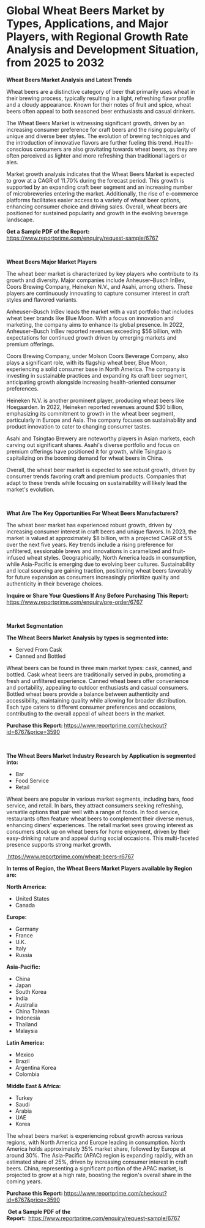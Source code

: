 <p><h1>Global Wheat Beers Market by Types, Applications, and Major Players, with Regional Growth Rate Analysis and Development Situation, from 2025 to 2032</h1></p><p><strong>Wheat Beers Market Analysis and Latest Trends</strong></p>
<p><p>Wheat beers are a distinctive category of beer that primarily uses wheat in their brewing process, typically resulting in a light, refreshing flavor profile and a cloudy appearance. Known for their notes of fruit and spice, wheat beers often appeal to both seasoned beer enthusiasts and casual drinkers.</p><p>The Wheat Beers Market is witnessing significant growth, driven by an increasing consumer preference for craft beers and the rising popularity of unique and diverse beer styles. The evolution of brewing techniques and the introduction of innovative flavors are further fueling this trend. Health-conscious consumers are also gravitating towards wheat beers, as they are often perceived as lighter and more refreshing than traditional lagers or ales.</p><p>Market growth analysis indicates that the Wheat Beers Market is expected to grow at a CAGR of 11.70% during the forecast period. This growth is supported by an expanding craft beer segment and an increasing number of microbreweries entering the market. Additionally, the rise of e-commerce platforms facilitates easier access to a variety of wheat beer options, enhancing consumer choice and driving sales. Overall, wheat beers are positioned for sustained popularity and growth in the evolving beverage landscape.</p></p>
<p><strong>Get a Sample PDF of the Report:&nbsp;</strong> <a href="https://www.reportprime.com/enquiry/request-sample/6767?utm_campaign=4464&utm_medium=2&utm_source=Github&utm_content=ia&utm_term=16052025&utm_id=wheat-beers">https://www.reportprime.com/enquiry/request-sample/6767</a></p>
<p>&nbsp;</p>
<p><strong>Wheat Beers Major Market Players</strong></p>
<p><p>The wheat beer market is characterized by key players who contribute to its growth and diversity. Major companies include Anheuser–Busch InBev, Coors Brewing Company, Heineken N.V., and Asahi, among others. These players are continuously innovating to capture consumer interest in craft styles and flavored variants.</p><p>Anheuser–Busch InBev leads the market with a vast portfolio that includes wheat beer brands like Blue Moon. With a focus on innovation and marketing, the company aims to enhance its global presence. In 2022, Anheuser–Busch InBev reported revenues exceeding $56 billion, with expectations for continued growth driven by emerging markets and premium offerings.</p><p>Coors Brewing Company, under Molson Coors Beverage Company, also plays a significant role, with its flagship wheat beer, Blue Moon, experiencing a solid consumer base in North America. The company is investing in sustainable practices and expanding its craft beer segment, anticipating growth alongside increasing health-oriented consumer preferences.</p><p>Heineken N.V. is another prominent player, producing wheat beers like Hoegaarden. In 2022, Heineken reported revenues around $30 billion, emphasizing its commitment to growth in the wheat beer segment, particularly in Europe and Asia. The company focuses on sustainability and product innovation to cater to changing consumer tastes.</p><p>Asahi and Tsingtao Brewery are noteworthy players in Asian markets, each carving out significant shares. Asahi's diverse portfolio and focus on premium offerings have positioned it for growth, while Tsingtao is capitalizing on the booming demand for wheat beers in China.</p><p>Overall, the wheat beer market is expected to see robust growth, driven by consumer trends favoring craft and premium products. Companies that adapt to these trends while focusing on sustainability will likely lead the market's evolution.</p></p>
<p>&nbsp;</p>
<p><strong>What Are The Key Opportunities For Wheat Beers Manufacturers?</strong></p>
<p><p>The wheat beer market has experienced robust growth, driven by increasing consumer interest in craft beers and unique flavors. In 2023, the market is valued at approximately $8 billion, with a projected CAGR of 5% over the next five years. Key trends include a rising preference for unfiltered, sessionable brews and innovations in caramelized and fruit-infused wheat styles. Geographically, North America leads in consumption, while Asia-Pacific is emerging due to evolving beer cultures. Sustainability and local sourcing are gaining traction, positioning wheat beers favorably for future expansion as consumers increasingly prioritize quality and authenticity in their beverage choices.</p></p>
<p><strong>Inquire or Share Your Questions If Any Before Purchasing This Report:</strong> <a href="https://www.reportprime.com/enquiry/pre-order/6767?utm_campaign=4464&utm_medium=2&utm_source=Github&utm_content=ia&utm_term=16052025&utm_id=wheat-beers">https://www.reportprime.com/enquiry/pre-order/6767</a></p>
<p>&nbsp;</p>
<p><strong>Market Segmentation</strong></p>
<p><strong>The Wheat Beers Market Analysis by types is segmented into:</strong></p>
<p><ul><li>Served From Cask</li><li>Canned and Bottled</li></ul></p>
<p><p>Wheat beers can be found in three main market types: cask, canned, and bottled. Cask wheat beers are traditionally served in pubs, promoting a fresh and unfiltered experience. Canned wheat beers offer convenience and portability, appealing to outdoor enthusiasts and casual consumers. Bottled wheat beers provide a balance between authenticity and accessibility, maintaining quality while allowing for broader distribution. Each type caters to different consumer preferences and occasions, contributing to the overall appeal of wheat beers in the market.</p></p>
<p><strong>Purchase this Report:&nbsp;</strong><a href="https://www.reportprime.com/checkout?id=6767&price=3590&utm_campaign=4464&utm_medium=2&utm_source=Github&utm_content=ia&utm_term=16052025&utm_id=wheat-beers">https://www.reportprime.com/checkout?id=6767&price=3590</a></p>
<p>&nbsp;</p>
<p><strong>The Wheat Beers Market Industry Research by Application is segmented into:</strong></p>
<p><ul><li>Bar</li><li>Food Service</li><li>Retail</li></ul></p>
<p><p>Wheat beers are popular in various market segments, including bars, food service, and retail. In bars, they attract consumers seeking refreshing, versatile options that pair well with a range of foods. In food service, restaurants often feature wheat beers to complement their diverse menus, enhancing diners' experiences. The retail market sees growing interest as consumers stock up on wheat beers for home enjoyment, driven by their easy-drinking nature and appeal during social occasions. This multi-faceted presence supports strong market growth.</p></p>
<p><a href="https://www.reportprime.com/wheat-beers-r6767?utm_campaign=4464&utm_medium=2&utm_source=Github&utm_content=ia&utm_term=16052025&utm_id=wheat-beers">&nbsp;https://www.reportprime.com/wheat-beers-r6767</a></p>
<p><strong>In terms of Region, the Wheat Beers Market Players available by Region are:</strong></p>
<p>
    <p> <strong> North America: </strong>
        <ul>
            <li>United States</li>
            <li>Canada</li>
        </ul>
        </p> 
    <p> <strong> Europe: </strong>
        <ul>
            <li>Germany</li>
            <li>France</li>
            <li>U.K.</li>
            <li>Italy</li>
            <li>Russia</li>
        </ul>
        </p> 
    <p> <strong> Asia-Pacific: </strong>
        <ul>
            <li>China</li>
            <li>Japan</li>
            <li>South Korea</li>
            <li>India</li>
            <li>Australia</li>
            <li>China Taiwan</li>
            <li>Indonesia</li>
            <li>Thailand</li>
            <li>Malaysia</li>
        </ul>
        </p> 
    <p> <strong> Latin America: </strong>
        <ul>
            <li>Mexico</li>
            <li>Brazil</li>
            <li>Argentina Korea</li>
            <li>Colombia</li>
        </ul>
        </p> 
    <p> <strong> Middle East & Africa: </strong>
        <ul>
            <li>Turkey</li>
            <li>Saudi</li>
            <li>Arabia</li>
            <li>UAE</li>
            <li>Korea</li>
        </ul>
    </p>
    </p>
<p><p>The wheat beers market is experiencing robust growth across various regions, with North America and Europe leading in consumption. North America holds approximately 35% market share, followed by Europe at around 30%. The Asia-Pacific (APAC) region is expanding rapidly, with an estimated share of 25%, driven by increasing consumer interest in craft beers. China, representing a significant portion of the APAC market, is projected to grow at a high rate, boosting the region's overall share in the coming years.</p></p>
<p><strong>Purchase this Report: </strong><a href="https://www.reportprime.com/checkout?id=6767&price=3590&utm_campaign=4464&utm_medium=2&utm_source=Github&utm_content=ia&utm_term=16052025&utm_id=wheat-beers">https://www.reportprime.com/checkout?id=6767&price=3590</a></p>
<p>&nbsp;<strong>Get a Sample PDF of the Report:&nbsp;&nbsp;</strong><a href="https://www.reportprime.com/enquiry/request-sample/6767?utm_campaign=4464&utm_medium=2&utm_source=Github&utm_content=ia&utm_term=16052025&utm_id=wheat-beers">https://www.reportprime.com/enquiry/request-sample/6767</a></p>
<p><strong></strong></p>
<p><p></p><p></p><p></p></p>